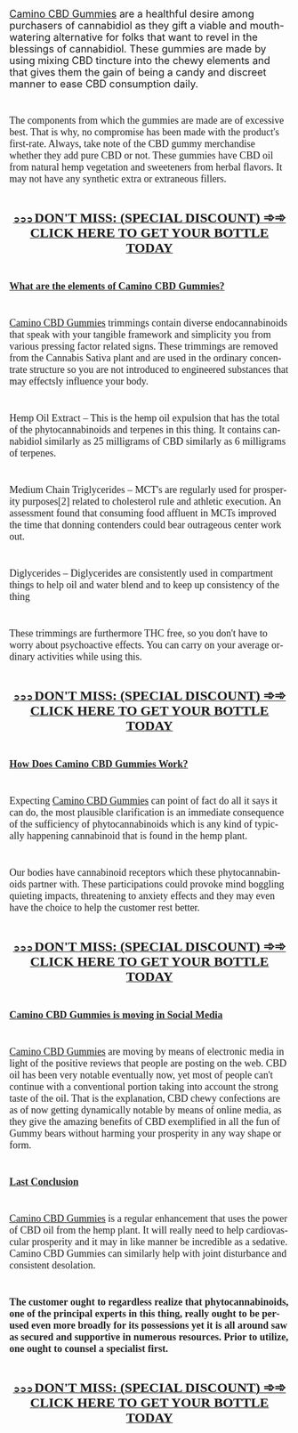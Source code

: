 <p><span style="font-size: large;"><a class="western" href="https://www.facebook.com/GetCaminoCBDGummies/">Camino CBD Gummies</a> are a healthful desire among purchasers of cannabidiol as they gift a viable and mouth-watering alternative for folks that want to revel in the blessings of cannabidiol. These gummies are made by using mixing CBD tincture into the chewy elements and that gives them the gain of being a candy and discreet manner to ease CBD consumption daily.</span></p>
<p>&nbsp;</p>
<p lang="en-GB"><span style="color: #212121;"><span style="font-family: 'Liberation Serif', serif;"><span style="font-size: large;">The components from which the gummies are made are of excessive best. That is why, no compromise has been made with the product's first-rate. Always, take note of the CBD gummy merchandise whether they add pure CBD or not. These gummies have CBD oil from natural hemp vegetation and sweeteners from herbal flavors. It may not have any synthetic extra or extraneous fillers.</span></span></span></p>
<p lang="en-GB">&nbsp;</p>
<p align="center"><span style="color: #212121;"><u><strong><a class="western" href="https://www.top10cbdgummies.com/camino-gummies-buy/">➲➲➲ </a><span style="font-family: 'Liberation Serif', serif;"><span style="font-size: large;"><strong><a class="western" href="https://www.top10cbdgummies.com/camino-gummies-buy/"><span style="font-size: x-large;">DON'T MISS: (SPECIAL DISCOUNT) ➾➾ CLICK HERE TO GET YOUR BOTTLE TODAY</span></a></strong></span></span></strong></u></span></p>
<p lang="en-GB">&nbsp;</p>
<p lang="en-GB"><span style="color: #212121;"><span style="font-family: 'Liberation Serif', serif;"><span style="font-size: large;"><u><strong>What are the elements of Camino CBD Gummies?</strong></u></span></span></span></p>
<p lang="en-GB">&nbsp;</p>
<p lang="en-GB"><span style="color: #212121;"><span style="font-family: 'Liberation Serif', serif;"><span style="font-size: large;"><a class="western" href="https://www.facebook.com/TryCaminoGummies/">Camino CBD Gummies</a> trimmings contain diverse endocannabinoids that speak with your tangible framework and simplicity you from various pressing factor related signs. These trimmings are removed from the Cannabis Sativa plant and are used in the ordinary concentrate structure so you are not introduced to engineered substances that may effectsly influence your body.</span></span></span></p>
<p lang="en-GB">&nbsp;</p>
<p lang="en-GB"><span style="color: #212121;"><span style="font-family: 'Liberation Serif', serif;"><span style="font-size: large;">Hemp Oil Extract &ndash; This is the hemp oil expulsion that has the total of the phytocannabinoids and terpenes in this thing. It contains cannabidiol similarly as 25 milligrams of CBD similarly as 6 milligrams of terpenes.</span></span></span></p>
<p lang="en-GB">&nbsp;</p>
<p lang="en-GB"><span style="color: #212121;"><span style="font-family: 'Liberation Serif', serif;"><span style="font-size: large;">Medium Chain Triglycerides &ndash; MCT's are regularly used for prosperity purposes[2] related to cholesterol rule and athletic execution. An assessment found that consuming food affluent in MCTs improved the time that donning contenders could bear outrageous center work out.</span></span></span></p>
<p lang="en-GB">&nbsp;</p>
<p lang="en-GB"><span style="color: #212121;"><span style="font-family: 'Liberation Serif', serif;"><span style="font-size: large;">Diglycerides &ndash; Diglycerides are consistently used in compartment things to help oil and water blend and to keep up consistency of the thing</span></span></span></p>
<p lang="en-GB">&nbsp;</p>
<p lang="en-GB"><span style="color: #212121;"><span style="font-family: 'Liberation Serif', serif;"><span style="font-size: large;">These trimmings are furthermore THC free, so you don't have to worry about psychoactive effects. You can carry on your average ordinary activities while using this.</span></span></span></p>
<p lang="en-GB">&nbsp;</p>
<p align="center"><span style="color: #212121;"><u><strong><a class="western" href="https://www.top10cbdgummies.com/camino-gummies-buy/">➲➲➲ </a><span style="font-family: 'Liberation Serif', serif;"><span style="font-size: large;"><strong><a class="western" href="https://www.top10cbdgummies.com/camino-gummies-buy/"><span style="font-size: x-large;">DON'T MISS: (SPECIAL DISCOUNT) ➾➾ CLICK HERE TO GET YOUR BOTTLE TODAY</span></a></strong></span></span></strong></u></span></p>
<p lang="en-GB">&nbsp;</p>
<p lang="en-GB"><span style="color: #212121;"><span style="font-family: 'Liberation Serif', serif;"><span style="font-size: large;"><u><strong>How Does Camino CBD Gummies Work?</strong></u></span></span></span></p>
<p lang="en-GB">&nbsp;</p>
<p lang="en-GB"><span style="color: #212121;"><span style="font-family: 'Liberation Serif', serif;"><span style="font-size: large;">Expecting <a class="western" href="https://www.facebook.com/TryCaminoGummies/">Camino CBD Gummies</a> can point of fact do all it says it can do, the most plausible clarification is an immediate consequence of the sufficiency of phytocannabinoids which is any kind of typically happening cannabinoid that is found in the hemp plant.</span></span></span></p>
<p lang="en-GB">&nbsp;</p>
<p lang="en-GB"><span style="color: #212121;"><span style="font-family: 'Liberation Serif', serif;"><span style="font-size: large;">Our bodies have cannabinoid receptors which these phytocannabinoids partner with. These participations could provoke mind boggling quieting impacts, threatening to anxiety effects and they may even have the choice to help the customer rest better.</span></span></span></p>
<p lang="en-GB">&nbsp;</p>
<p align="center"><span style="color: #212121;"><u><strong><a class="western" href="https://www.top10cbdgummies.com/camino-gummies-buy/">➲➲➲ </a><span style="font-family: 'Liberation Serif', serif;"><span style="font-size: large;"><strong><a class="western" href="https://www.top10cbdgummies.com/camino-gummies-buy/"><span style="font-size: x-large;">DON'T MISS: (SPECIAL DISCOUNT) ➾➾ CLICK HERE TO GET YOUR BOTTLE TODAY</span></a></strong></span></span></strong></u></span></p>
<p lang="en-GB">&nbsp;</p>
<p lang="en-GB"><span style="color: #212121;"><span style="font-family: 'Liberation Serif', serif;"><span style="font-size: large;"><u><strong>Camino CBD Gummies is moving in Social Media</strong></u></span></span></span></p>
<p lang="en-GB">&nbsp;</p>
<p lang="en-GB"><span style="color: #212121;"><span style="font-family: 'Liberation Serif', serif;"><span style="font-size: large;"><a class="western" href="https://caminocbdgummies.company.site/">Camino CBD Gummies</a> are moving by means of electronic media in light of the positive reviews that people are posting on the web. CBD oil has been very notable eventually now, yet most of people can't continue with a conventional portion taking into account the strong taste of the oil. That is the explanation, CBD chewy confections are as of now getting dynamically notable by means of online media, as they give the amazing benefits of CBD exemplified in all the fun of Gummy bears without harming your prosperity in any way shape or form.</span></span></span></p>
<p lang="en-GB">&nbsp;</p>
<p lang="en-GB"><span style="color: #212121;"><span style="font-family: 'Liberation Serif', serif;"><span style="font-size: large;"><u><strong>Last Conclusion</strong></u></span></span></span></p>
<p lang="en-GB">&nbsp;</p>
<p lang="en-GB"><span style="color: #212121;"><span style="font-family: 'Liberation Serif', serif;"><span style="font-size: large;"><a class="western" href="https://camino-cbd-gummies.godaddysites.com/">Camino CBD Gummies</a> is a regular enhancement that uses the power of CBD oil from the hemp plant. It will really need to help cardiovascular prosperity and it may in like manner be incredible as a sedative. Camino CBD Gummies can similarly help with joint disturbance and consistent desolation.</span></span></span></p>
<p lang="en-GB">&nbsp;</p>
<p lang="en-GB"><span style="color: #212121;"><span style="font-family: 'Liberation Serif', serif;"><span style="font-size: large;"><strong>The customer ought to regardless realize that phytocannabinoids, one of the principal experts in this thing, really ought to be perused even more broadly for its possessions yet it is all around saw as secured and supportive in numerous resources. Prior to utilize, one ought to counsel a specialist first.</strong></span></span></span></p>
<p>&nbsp;</p>
<p align="center"><span style="color: #212121;"><u><strong><a class="western" href="https://www.top10cbdgummies.com/camino-gummies-buy/">➲➲➲ </a><span style="font-family: 'Liberation Serif', serif;"><span style="font-size: large;"><strong><a class="western" href="https://www.top10cbdgummies.com/camino-gummies-buy/"><span style="font-size: x-large;">DON'T MISS: (SPECIAL DISCOUNT) ➾➾ CLICK HERE TO GET YOUR BOTTLE TODAY</span></a></strong></span></span></strong></u></span></p>
<p>&nbsp;</p>
